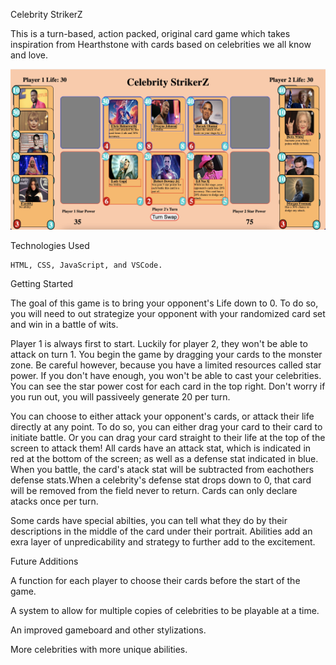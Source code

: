 Celebrity StrikerZ

This is a turn-based, action packed, original card game which takes inspiration from Hearthstone with cards based on celebrities we all know and love.

![Game](./Gameplay%20images/AF194602-98D9-4C6F-8934-EF2FC79F2CCE.jpeg "Celebrity StrikerZ")

Technologies Used

    HTML, CSS, JavaScript, and VSCode.

Getting Started

The goal of this game is to bring your opponent's Life down to 0. To do so, you will need to out strategize your opponent with your randomized card set and win in a battle of wits. 

Player 1 is always first to start. Luckily for player 2, they won't be able to attack on turn 1. You begin the game by dragging your cards to the monster zone. Be careful however, because you have a limited resources called star power. If you don't have enough, you won't be able to cast your celebrities. You can see the star power cost for each card in the top right. Don't worry if you run out, you will passiveely generate 20 per turn.

You can choose to either attack your opponent's cards, or attack their life directly at any point. To do so, you can either drag your card to their card to initiate battle. Or you can drag your card straight to their life at the top of the screen to attack them! All cards have an attack stat, which is indicated in red at the bottom of the screen; as well as a defense stat indicated in blue. When you battle, the card's atack stat will be subtracted from eachothers defense stats.When a celebrity's defense stat drops down to 0, that card will be removed from the field never to return. Cards can only declare atacks once per turn.

Some cards have special abilties, you can tell what they do by their descriptions in the middle of the card under their portrait. Abilities add an exra layer of unpredicability and strategy to further add to the excitement.

Future Additions

A function for each player to choose their cards before the start of the game.

A system to allow for multiple copies of celebrities to be playable at a time.

An improved gameboard and other stylizations.

More celebrities with more unique abilities.